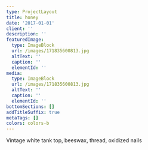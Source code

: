 ```yaml
---
type: ProjectLayout
title: honey
date: '2017-01-01'
client: ''
description: ''
featuredImage:
  type: ImageBlock
  url: /images/171835600813.jpg
  altText: ''
  caption: ''
  elementId: ''
media:
  type: ImageBlock
  url: /images/171835600813.jpg
  altText: ''
  caption: ''
  elementId: ''
bottomSections: []
addTitleSuffix: true
metaTags: []
colors: colors-b
---
```

Vintage white tank top, beeswax, thread, oxidized nails
